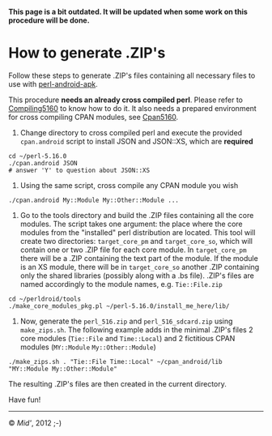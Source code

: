 **This page is a bit outdated. It will be updated when some work on this procedure will be done.**

# How to generate .ZIP's #

Follow these steps to generate .ZIP's files containing all necessary files to use with [perl-android-apk](http://code.google.com/p/perl-android-apk/).

This procedure **needs an already cross compiled perl**. Please refer to [Compiling5160](Compiling5160.md) to know how to do it. It also needs a prepared environment for cross compiling CPAN modules, see [Cpan5160](Cpan5160.md).

  1. Change directory to cross compiled perl and execute the provided `cpan.android` script to install JSON and JSON::XS, which are **required**
```
cd ~/perl-5.16.0
./cpan.android JSON
# answer 'Y' to question about JSON::XS
```
  1. Using the same script, cross compile any CPAN module you wish
```
./cpan.android My::Module My::Other::Module ...
```
  1. Go to the tools directory and build the .ZIP files containing all the core modules. The script takes one argument: the place where the core modules from the "installed" perl distribution are located. This tool will create two directories: `target_core_pm` and `target_core_so`, which will contain one or two .ZIP file for each core module. In `target_core_pm` there will be a .ZIP containing the text part of the module. If the module is an XS module, there will be in `target_core_so` another .ZIP containing only the shared libraries (possibly along with a .bs file). .ZIP's files are named accordingly to the module names, e.g. `Tie::File.zip`
```
cd ~/perldroid/tools
./make_core_modules_pkg.pl ~/perl-5.16.0/install_me_here/lib/
```
  1. Now, generate the `perl_516.zip` and `perl_516_sdcard.zip` using `make_zips.sh`. The following example adds in the minimal .ZIP's files 2 core modules (`Tie::File` and `Time::Local`) and 2 fictitious CPAN modules (`MY::Module` `My::Other::Module`)
```
./make_zips.sh . "Tie::File Time::Local" ~/cpan_android/lib "MY::Module My::Other::Module"
```

The resulting .ZIP's files are then created in the current directory.

Have fun!

---

© _Mid'_, 2012 ;-)